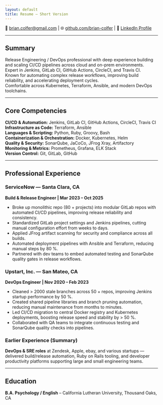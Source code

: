```yaml
---
layout: default
title: Resume – Short Version
---
```

📧 brian.colfer@gmail.com | 🌐 [github.com/brian-colfer](https://github.com/brian-colfer) | 🔗 [LinkedIn Profile](https://www.linkedin.com/in/your-profile)

---

## Summary
Release Engineering / DevOps professional with deep experience building and scaling CI/CD pipelines across cloud and on-prem environments.  
Expert in Jenkins, GitLab CI, GitHub Actions, CircleCI, and Travis CI.  
Known for automating complex release workflows, improving build reliability, and accelerating deployment cycles.  
Comfortable across Kubernetes, Terraform, Ansible, and modern DevOps toolchains.

---

## Core Competencies
**CI/CD & Automation:** Jenkins, GitLab CI, GitHub Actions, CircleCI, Travis CI  
**Infrastructure as Code:** Terraform, Ansible  
**Languages & Scripting:** Python, Ruby, Groovy, Bash  
**Containerization & Orchestration:** Docker, Kubernetes, Helm  
**Quality & Security:** SonarQube, JaCoCo, JFrog Xray, Artifactory  
**Monitoring & Metrics:** Prometheus, Grafana, ELK Stack  
**Version Control:** Git, GitLab, GitHub

---

## Professional Experience

### ServiceNow — Santa Clara, CA
**Build & Release Engineer | Mar 2023 – Oct 2025**

- Broke up monolithic repo (80 + projects) into modular GitLab repos with automated CI/CD pipelines, improving release reliability and consistency.
- Standardized GitLab project settings and Jenkins pipelines, cutting manual configuration effort from weeks to days.
- Applied JFrog artifact scanning for security and compliance across all builds.
- Automated deployment pipelines with Ansible and Terraform, reducing manual steps by 80 %.
- Partnered with dev teams to embed automated testing and SonarQube quality gates in release workflows.

### Upstart, Inc. — San Mateo, CA
**DevOps Engineer | Nov 2020 – Feb 2023**

- Cleaned > 2000 stale branches across 50 + repos, improving Jenkins startup performance by 50 %.
- Created shared pipeline libraries and branch pruning automation, reducing manual maintenance from months to minutes.
- Led CI/CD migration to central Docker registry and Kubernetes deployments, boosting release speed and stability by > 50 %.
- Collaborated with QA teams to integrate continuous testing and SonarQube quality checks into pipelines.

### Earlier Experience (Summary)
**DevOps & SRE roles** at Zendesk, Apple, ebay, and various startups — delivered build/release automation, Ruby on Rails tooling, and developer productivity platforms supporting large and small engineering teams.

---

## Education
**B.A. Psychology / English** – California Lutheran University, Thousand Oaks, CA